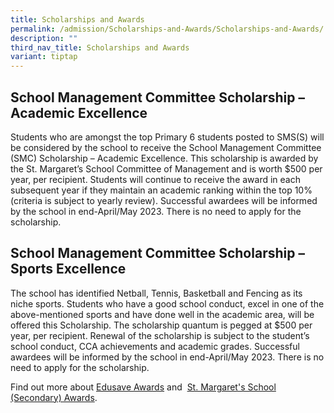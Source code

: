 ```yaml
---
title: Scholarships and Awards
permalink: /admission/Scholarships-and-Awards/Scholarships-and-Awards/
description: ""
third_nav_title: Scholarships and Awards
variant: tiptap
---
```

<h2>School Management Committee Scholarship – Academic Excellence</h2>
<p>Students who are amongst the top Primary 6 students posted to SMS(S) will
be considered by the school to receive the School Management Committee
(SMC) Scholarship – Academic Excellence.&nbsp;This scholarship is awarded
by the St. Margaret’s School Committee of Management and is worth $500
per year, per recipient. Students will continue to receive the award in
each subsequent year if they maintain an academic ranking within the top
10% (criteria is subject to yearly review).&nbsp;Successful awardees will
be informed by the school in end-April/May 2023. There is no need to apply
for the scholarship.</p>
<h2>School Management Committee Scholarship – Sports Excellence</h2>
<p>The school has identified Netball, Tennis, Basketball and Fencing as its
niche sports. Students who have a good school conduct, excel in one of
the above-mentioned sports and have done well in the academic area, will
be offered this Scholarship. The scholarship quantum is pegged at $500
per year, per recipient. Renewal of the scholarship is subject to the student’s
school conduct, CCA achievements and academic grades. Successful awardees
will be informed by the school in end-April/May 2023. There is no need
to apply for the scholarship.</p>
<p>Find out more about&nbsp;<a href="https://stmargaretssec.moe.edu.sg/admission/scholarshipsandawards/edusaveawards/" rel="noopener noreferrer nofollow" target="_blank">Edusave Awards</a>&nbsp;and&nbsp;
<a href="https://stmargaretssec-moe-edu-sg-admin.cwp.sg/admission/financial-matters/scholarships-and-awards/st-margarets-secondary-school-awards" rel="noopener noreferrer nofollow" target="_blank">St. Margaret's School (Secondary) Awards</a>.</p>